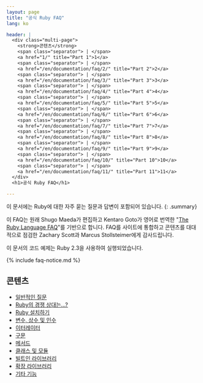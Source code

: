 ```yaml
---
layout: page
title: "공식 Ruby FAQ"
lang: ko

header: |
  <div class="multi-page">
    <strong>콘텐츠</strong>
    <span class="separator"> | </span>
    <a href="1/" title="Part 1">1</a>
    <span class="separator"> | </span>
    <a href="/en/documentation/faq/2/" title="Part 2">2</a>
    <span class="separator"> | </span>
    <a href="/en/documentation/faq/3/" title="Part 3">3</a>
    <span class="separator"> | </span>
    <a href="/en/documentation/faq/4/" title="Part 4">4</a>
    <span class="separator"> | </span>
    <a href="/en/documentation/faq/5/" title="Part 5">5</a>
    <span class="separator"> | </span>
    <a href="/en/documentation/faq/6/" title="Part 6">6</a>
    <span class="separator"> | </span>
    <a href="/en/documentation/faq/7/" title="Part 7">7</a>
    <span class="separator"> | </span>
    <a href="/en/documentation/faq/8/" title="Part 8">8</a>
    <span class="separator"> | </span>
    <a href="/en/documentation/faq/9/" title="Part 9">9</a>
    <span class="separator"> | </span>
    <a href="/en/documentation/faq/10/" title="Part 10">10</a>
    <span class="separator"> | </span>
    <a href="/en/documentation/faq/11/" title="Part 11">11</a>
  </div>
  <h1>공식 Ruby FAQ</h1>

---
```


이 문서에는 Ruby에 대한 자주 묻는 질문과 답변이 포함되어 있습니다.
{: .summary}

이 FAQ는 원래 Shugo Maeda가 편집하고 Kentaro Goto가 영어로 번역한
"[The Ruby Language FAQ][original-faq]"를 기반으로 합니다.
FAQ를 사이트에 통합하고 콘텐츠를 대대적으로 점검한 Zachary Scott과 Marcus
Stollsteimer에게 감사드립니다.

이 문서의 코드 예제는 Ruby 2.3을 사용하여 실행되었습니다.

[original-faq]: http://ruby-doc.org/docs/ruby-doc-bundle/FAQ/FAQ.html

{% include faq-notice.md %}

## 콘텐츠

* [일반적인 질문](1/)
* [Ruby의 경쟁 상대는...?](/en/documentation/faq/2/)
* [Ruby 설치하기](/en/documentation/faq/3/)
* [변수, 상수 및 인수](/en/documentation/faq/4/)
* [이터레이터](/en/documentation/faq/5/)
* [구문](/en/documentation/faq/6/)
* [메서드](/en/documentation/faq/7/)
* [클래스 및 모듈](/en/documentation/faq/8/)
* [빌트인 라이브러리](/en/documentation/faq/9/)
* [확장 라이브러리](/en/documentation/faq/10/)
* [기타 기능](/en/documentation/faq/11/)
